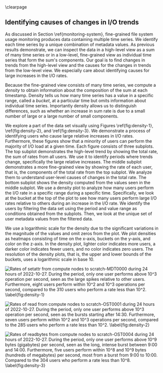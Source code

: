 \clearpage

## Identifying causes of changes in I/O trends
As discussed in Section \ref{monitoring-system}, fine-grained file system usage monitoring produces data containing multiple time series.
We identify each time series by a unique combination of metadata values.
As previous results demonstrate, we can inspect the data in a high-level view as a sum of many time series or in a low-level, fine-grained view as individual time series that form the sum's components.
Our goal is to find changes in trends from the high-level view and the causes for the changes in trends from the low-level view.
We especially care about identifying causes for large increases in the I/O rates.

Because the fine-grained view consists of many time series, we compute a *density* to obtain information about the composition of the sum at each timestamp.
Density tells us how many time series has a value in a specific range, called a *bucket*, at a particular time but omits information about individual time series.
Importantly density allows us to distinguish differences, such as whether an increase in sum rate is due to a small number of large or a large number of small components.

We explore a part of the data set visually using Figures \ref{fig:density-1}, \ref{fig:density-2}, and \ref{fig:density-3}.
We demonstrate a process of identifying users who cause large relative increases in I/O rates.
Furthermore, these figures show that a minority of users can perform the majority of I/O load at a given time.
Each figure consists of three subplots.
The top subplot demonstrates the high-level trend by showing the total rate, the sum of rates from all users.
We use it to identify periods where trends change, specifically the large relative increases.
The middle subplot demonstrates a more fine-grained view by showing the rate of each user, that is, the components of the total rate from the top subplot.
We analyze them to understand user-level causes of changes in the total rate.
The bottom subplot shows the density computed from the values seen in the middle subplot.
We use a density plot to analyze how many users perform the I/O rate in a specific range during a specific time.
Specifically, we look at the bucket at the top of the plot to see how many users perform large I/O rates relative to others during an increase in the I/O rate.
We identify the users by filtering the data set using the period and value range as conditions obtained from the subplots.
Then, we look at the unique set of user metadata values from the filtered data.

We use a logarithmic scale for the density due to the significant variations in the magnitude of the values and omit zeros from the plot.
We plot densities as heatmaps consisting of time on the x-axis, buckets on the y-axis, and color on the z-axis.
In the density plot, lighter color indicates more users, a darker color indicates fewer users, and no color indicates zero users.
The resolution of the density plots, that is, the upper and lower bounds of the buckets, uses a logarithmic scale in base $10.$

<!--
We aimed to set the resolution of the density as low as possible such that find could still find a clear threshold.
We decrease the resolution of a density by increasing the sizes of the buckets.
-->

<!--
A simple method for identifying heavy I/O from the data of a specific operation is to start from a lower resolution, high-level view, then select a subset of the data based on the view and increase the resolution on the subset, and repeat.
Here is an example of the process:
First, we select an operation and the initial data, such as the data for the `write` operation from compute nodes to a specific OST.
Then, we compute a density with a chosen resolution of the total rate over a chosen categorical value.
For example, we can choose the user ID as the categorical value and set the density resolution to exponentially increasing bucket size.
Next, we inspect the density plot, determine a time range and value threshold, and then filter the data using these values.
Finally, we either repeat the process by choosing a different categorical value and resolution or stop if we have identified the causes of heavy I/O.
-->

<!--
We can see two heavy I/O patterns compared to the many light I/O patterns; many intense spikes and three less intense bursts.
-->

![
Rates of `setattr` from compute nodes to `scratch-MDT0000` during 24 hours of 2022-10-27.
During the period, only one user performs above $10^3$ operation per second, seen as the large spikes relative to other users.
Furthermore, eight users perform within $10^2$ and $10^3$ operations per second, compared to the 310 users who perform a rate less than $10^2.$
\label{fig:density-1}
](figures/2022-10-27_mdt0000_compute_setattr.svg)

![
Rates of `read` from compute nodes to `scratch-OST0001` during 24 hours of 2022-10-27.
During the period, only one user performs above $10^3$ operation per second, seen as the bursts starting after 14:30.
Furthermore, seven users perform within $10^2$ and $10^3$ operations per second, compared to the 285 users who perform a rate less than $10^2.$
\label{fig:density-2}
](figures/2022-10-27_ost0001_compute_read.svg)

![
Rates of `readbytes` from compute nodes to `scratch-OST0004` during 24 hours of 2022-10-27.
During the period, only one user performs above $10^9$ bytes (gigabytes) per second, seen as the long, intense burst between 9:00 and 14:00.
Furthermore, five users perform within $10^8$ and $10^9$ bytes (hundreds of megabytes) per second, most from a burst from 9:00 to 10:00.
Compared to the 304 users who perform a rate less than $10^8.$
\label{fig:density-3}
](figures/2022-10-27_ost0004_compute_readbytes.svg)

